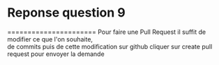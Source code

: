  # Reponse question 9
======================
 Pour faire une Pull Request il suffit de modifier ce que l'on souhaite,  
 de commits puis de cette modification sur github cliquer sur create pull request pour envoyer la demande